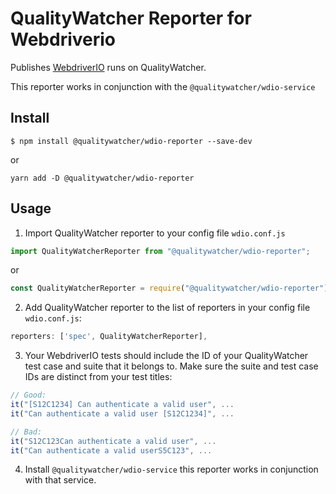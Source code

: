 # QualityWatcher Reporter for Webdriverio

Publishes [WebdriverIO](https://webdriver.io/) runs on QualityWatcher.

This reporter works in conjunction with the `@qualitywatcher/wdio-service`

## Install

```shell
$ npm install @qualitywatcher/wdio-reporter --save-dev
```

or

```shell
yarn add -D @qualitywatcher/wdio-reporter
```

## Usage

1. Import QualityWatcher reporter to your config file `wdio.conf.js`

```javascript
import QualityWatcherReporter from "@qualitywatcher/wdio-reporter";
```

or

```javascript
const QualityWatcherReporter = require("@qualitywatcher/wdio-reporter");
```

2. Add QualityWatcher reporter to the list of reporters in your config file `wdio.conf.js`:

```javascript
reporters: ['spec', QualityWatcherReporter],
```

3. Your WebdriverIO tests should include the ID of your QualityWatcher test case and suite that it belongs to. Make sure the suite and test case IDs are distinct from your test titles:

```Javascript
// Good:
it("[S12C1234] Can authenticate a valid user", ...
it("Can authenticate a valid user [S12C1234]", ...

// Bad:
it("S12C123Can authenticate a valid user", ...
it("Can authenticate a valid userS5C123", ...
```

4. Install `@qualitywatcher/wdio-service` this reporter works in conjunction with that service.